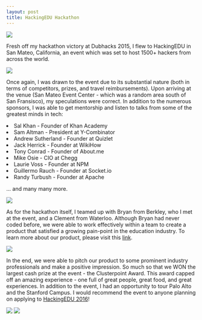 ```yaml
---
layout: post
title: HackingEDU Hackathon
---
```

<img src="/images/edu2.jpg">

Fresh off my hackathon victory at Dubhacks 2015, I flew to HackingEDU in San Mateo, California, an event which was set to host 1500+ hackers from across the world.

<img src="/images/edu4.jpg">

Once again, I was drawn to the event due to its substantial nature (both in terms of competitors, prizes, and travel reimbursements). Upon arriving at the venue (San Mateo Event Center - which was a random area south of San Fransisco), my speculations were correct. In addition to the numerous sponsors, I was able to get mentorship and listen to talks from some of the greatest minds in tech:

<li>
Sal Khan - Founder of Khan Academy
</li>
<li>
Sam Altman - President at Y-Combinator
</li>
<li>
Andrew Sutherland - Founder at Quizlet
</li>
<li>
Jack Herrick - Founder at WikiHow
</li>
<li>
Tony Conrad - Founder of About.me
</li>
<li>
Mike Osie - CIO at Chegg
</li>
<li>
Laurie Voss - Founder at NPM
</li>
<li>
Guillermo Rauch - Founder at Socket.io
</li>
<li>
Randy Turbush - Founder at Apache
</li>

… and many many more.

<img src="/images/edu3.jpg">

As for the hackathon itself, I teamed up with Bryan from Berkley, who I met at the event, and a Clement from Waterloo. Although Bryan had never coded before, we were able to work effectively within a team to create a product that satisfied a growing pain-point in the education industry. To learn more about our product, please visit this <a href="http://devpost.com/software/query-sctlva">link</a>.

<img src="/images/edu1.jpg">

In the end, we were able to pitch our product to some prominent industry professionals and make a positive impression. So much so that we WON the largest cash prize at the event - the Clusterpoint Award. This award capped off an amazing experience - one full of great people, great food, and great experiences. In addition to the event, I had an opportunity to tour Palo Alto and the Stanford Campus. I would recommend the event to anyone planning on applying to <a href="http://hackingedu.co">HackingEDU 2016</a>!

<img src="/images/stanford2.jpg">
<img src="/images/stanford1.jpg">
